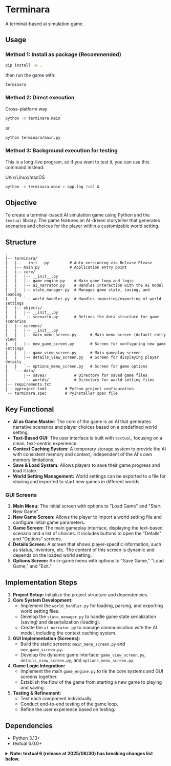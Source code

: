 # Terminara

A terminal-based ai simulation game.

## Usage
### Method 1: Install as package (Recommended)
```bash
pip install -e .
```
then run the game with:
```bash
terminara
```

### Method 2: Direct execution
Cross-platform way
```bash
python -m terminara.main
```
or
```bash
python terminara/main.py
```

### Method 3: Background execution for testing
This is a long-live program, so if you want to test it, you can use this command instead:

Unix/Linux/macOS
```bash
python -m terminara.main > app.log 2>&1 &
```

## Objective

To create a terminal-based AI simulation game using Python and the `textual` library. The game features an AI-driven storyteller that generates scenarios and choices for the player within a customizable world setting.

## Structure

```
.
|-- terminara/
|   |-- __init__.py         # Auto versioning via Release Please
|   |-- main.py             # Application entry point
|   |-- core/
|   |   |-- __init__.py
|   |   |-- game_engine.py    # Main game loop and logic
|   |   |-- ai_narrator.py    # Handles interaction with the AI model
|   |   |-- state_manager.py  # Manages game state, saving, and loading
|   |   `-- world_handler.py  # Handles importing/exporting of world settings
|   |-- objects/
|   |   |-- __init__.py
|   |   `-- scenario.py       # Defines the data structure for game scenarios
|   |-- screens/
|   |   |-- __init__.py
|   |   |-- main_menu_screen.py      # Main menu screen (default entry view)
|   |   |-- new_game_screen.py       # Screen for configuring new game settings
|   |   |-- game_view_screen.py      # Main gameplay screen
|   |   |-- details_view_screen.py   # Screen for displaying player details
|   |   `-- options_menu_screen.py   # Screen for game options
|   `-- data/
|       |-- saves/            # Directory for saved game files
|       `-- worlds/           # Directory for world setting files
|-- requirements.txt
|-- pyproject.toml        # Python project configuration
`-- terminara.spec        # PyInstaller spec file
```

## Key Functional

- **AI as Game Master:** The core of the game is an AI that generates narrative scenarios and player choices based on a predefined world setting.
- **Text-Based GUI:** The user interface is built with `textual`, focusing on a clean, text-centric experience.
- **Context Caching System:** A temporary storage system to provide the AI with consistent memory and context, independent of the AI's own memory limitations.
- **Save & Load System:** Allows players to save their game progress and load it later.
- **World Setting Management:** World settings can be exported to a file for sharing and imported to start new games in different worlds.

### GUI Screens

1.  **Main Menu:** The initial screen with options to "Load Game" and "Start New Game".
2.  **New Game Screen:** Allows the player to import a world setting file and configure initial game parameters.
3.  **Game Screen:** The main gameplay interface, displaying the text-based scenario and a list of choices. It includes buttons to open the "Details" and "Options" screens.
4.  **Details Screen:** A screen that shows player-specific information, such as status, inventory, etc. The content of this screen is dynamic and depends on the loaded world setting.
5.  **Options Screen:** An in-game menu with options to "Save Game," "Load Game," and "Exit."

## Implementation Steps

1.  **Project Setup:** Initialize the project structure and dependencies.
2.  **Core System Development:**
    -   Implement the `world_handler.py` for loading, parsing, and exporting world setting files.
    -   Develop the `state_manager.py` to handle game state serialization (saving) and deserialization (loading).
    -   Create the `ai_narrator.py` to manage communication with the AI model, including the context caching system.
3.  **GUI Implementation (Screens):**
    -   Build the static screens: `main_menu_screen.py` and `new_game_screen.py`.
    -   Develop the dynamic game interface: `game_view_screen.py`, `details_view_screen.py`, and `options_menu_screen.py`.
4.  **Game Logic Integration:**
    -   Implement the main `game_engine.py` to tie the core systems and GUI screens together.
    -   Establish the flow of the game from starting a new game to playing and saving.
5.  **Testing & Refinement:**
    -   Test each component individually.
    -   Conduct end-to-end testing of the game loop.
    -   Refine the user experience based on testing.

## Dependencies

- Python 3.13+
- textual 6.0.0+

<details>
<summary><strong>Note: textual 6 (release at 2025/08/30) has breaking changes list below.</strong></summary>

- Added bar_renderable to ProgressBar widget
- Added OptionList.set_options
- Added TextArea.suggestion
- Added TextArea.placeholder
- Added Header.format_title and App.format_title for easier customization of title in the Header
- Added Widget.get_line_filters and App.get_line_filters
- Added Binding.Group
- Added DOMNode.displayed_children
- Added TextArea.hide_suggestion_on_blur boolean
- Added OptionList.highlighted_option property
- Added TextArea.update_suggestion method
- Added textual.getters.app

- Breaking change: The renderable property on the Static widget has been changed to content.
- Breaking change: HeaderTitle widget is now a static, with no text and sub_text reactives
- Breaking change: Renamed Label constructor argument renderable to content for consistency
- Breaking change: Optimization to line API to avoid applying background styles to widget content. In practice this means that you can no longer rely on blank Segments automatically getting the background color.
</details>
